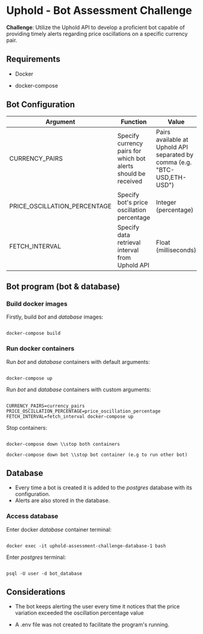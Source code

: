 
# Uphold - Bot Assessment Challenge

  

**Challenge**: Utilize the Uphold API to develop a proficient bot capable of providing timely alerts regarding price oscillations on a specific currency pair.

  

## Requirements

  

- Docker

  

- docker-compose

  

## Bot Configuration



| **Argument**                 | **Function**                                                    | **Value**                                                                  | **Default** |
|------------------------------|-----------------------------------------------------------------|----------------------------------------------------------------------------|-------------|
| CURRENCY_PAIRS               | Specify currency pairs for which  bot alerts should be received | Pairs available at Uphold API  separated by comma (e.g. "BTC-USD,ETH-USD") | BTC-USD     |
| PRICE_OSCILLATION_PERCENTAGE | Specify bot's price oscillation  percentage                     | Integer (percentage)                                                       | 0.01        |
| FETCH_INTERVAL               | Specify data retrieval interval  from Uphold API                | Float (milliseconds)                                                       | 5000        |

  

## Bot program (bot & database)

  

### Build docker images

  

Firstly, build *bot* and *database* images:

  

```

docker-compose build

```

  

### Run docker containers

  

Run *bot* and *database* containers with default arguments:

  

```

docker-compose up

```

  

Run *bot* and *database* containers with custom arguments:

  

```

CURRENCY_PAIRS=currency_pairs PRICE_OSCILLATION_PERCENTAGE=price_oscillation_percentage FETCH_INTERVAL=fetch_interval docker-compose up

```

  

Stop containers:

  

```

docker-compose down \\stop both containers

docker-compose down bot \\stop bot container (e.g to run other bot)

```

  

## Database

  

 - Every time a bot is created it is added to the *postgres* database
   with its configuration.
 - Alerts are also stored in the database.

  

### Access database

  

Enter docker *database* container terminal:

  

```

docker exec -it uphold-assessment-challenge-database-1 bash

```

  

Enter *postgres* terminal:

  

```

psql -U user -d bot_database

```

  

## Considerations

  

- The bot keeps alerting the user every time it notices that the price variation exceeded the oscillation percentage value

- A .env file was not created to facilitate the program's running.